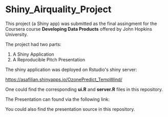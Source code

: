 # Shiny_Airquality_Project
This project (a Shiny app) was submitted as the final assingment for the Coursera course **Developing Data Products** offered by John Hopkins University.

The project had two parts:
1. A Shiny Application  
2. A Reproducible Pitch Presentation 

The shiny application was deployed on Rstudio's shiny server:

https://asafilian.shinyapps.io/OzonePredict_TempWind/ 

One could find the corresponding **ui.R** and **server.R** files in this repository. 

The Presentation can found via the following link:

You could also find the presentation source in this repository. 

